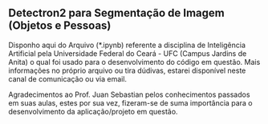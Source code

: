 ## Detectron2 para Segmentação de Imagem (Objetos e Pessoas)

Disponho aqui do Arquivo (*.ipynb) referente a disciplina de Inteligência Artificial pela Universidade Federal do Ceará - UFC (Campus Jardins de Anita) o qual foi usado para o desenvolvimento do código em questão. Mais informações no próprio arquivo ou tira dúdivas, estarei disponível neste canal de comunicação ou via email.

Agradecimentos ao Prof. Juan Sebastian pelos conhecimentos passados em suas aulas, estes por sua vez, fizeram-se de suma importância para o desenvolvimento da aplicação/projeto em questão.
